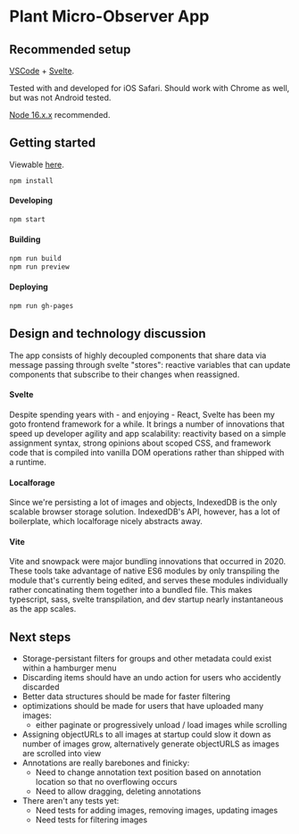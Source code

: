 # Plant Micro-Observer App

## Recommended setup

[VSCode](https://code.visualstudio.com/) + [Svelte](https://marketplace.visualstudio.com/items?itemName=svelte.svelte-vscode).

Tested with and developed for iOS Safari. Should work with Chrome as well, but was not Android tested.

[Node 16.x.x](https://nodejs.org/en/) recommended.

## Getting started

Viewable [here](https://michealparks.github.io/plant-micro-observer/).

```
npm install
```

#### Developing
```bash
npm start
```

#### Building
```bash
npm run build
npm run preview
```

#### Deploying
```bash
npm run gh-pages
```

## Design and technology discussion
The app consists of highly decoupled components that share data via message passing through svelte "stores": reactive variables that can update components that subscribe to their changes when reassigned.

#### Svelte
Despite spending years with - and enjoying - React, Svelte has been my goto frontend framework for a while. It brings a number of innovations that speed up developer agility and app scalability: reactivity based on a simple assignment syntax, strong opinions about scoped CSS, and framework code that is compiled into vanilla DOM operations rather than shipped with a runtime.

#### Localforage
Since we're persisting a lot of images and objects, IndexedDB is the only scalable browser storage solution. IndexedDB's API, however, has a lot of boilerplate, which localforage nicely abstracts away.

#### Vite
Vite and snowpack were major bundling innovations that occurred in 2020. These tools take advantage of native ES6 modules by only transpiling the module that's currently being edited, and serves these modules individually rather concatinating them together into a bundled file. This makes typescript, sass, svelte transpilation, and dev startup nearly instantaneous as the app scales.

## Next steps
- Storage-persistant filters for groups and other metadata could exist within a hamburger menu
- Discarding items should have an undo action for users who accidently discarded
- Better data structures should be made for faster filtering
- optimizations should be made for users that have uploaded many images:
	- either paginate or progressively unload / load images while scrolling
- Assigning objectURLs to all images at startup could slow it down as number of images grow, alternatively generate objectURLS as images are scrolled into view
- Annotations are really barebones and finicky:
	- Need to change annotation text position based on annotation location so that no overflowing occurs
	- Need to allow dragging, deleting annotations
- There aren't any tests yet:
	- Need tests for adding images, removing images, updating images
	- Need tests for filtering images